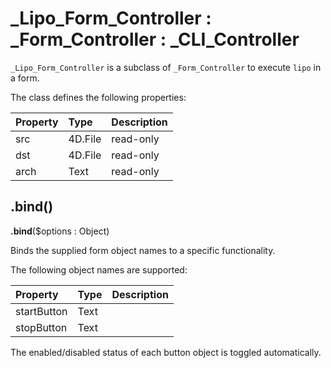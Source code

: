 # _Lipo_Form_Controller : _Form_Controller : _CLI_Controller

`_Lipo_Form_Controller` is a subclass of `_Form_Controller` to execute `lipo` in a form. 

The class defines the following properties:

|Property|Type|Description|
|:-|:-|:-|
|src|4D.File|read-only|
|dst|4D.File|read-only|
|arch|Text|read-only|

## .bind() 

**.bind**($options : Object)

Binds the supplied form object names to a specific functionality. 

The following object names are supported:

|Property|Type|Description|
|:-|:-|:-|
|startButton|Text||
|stopButton|Text||

The enabled/disabled status of each button object is toggled automatically.
